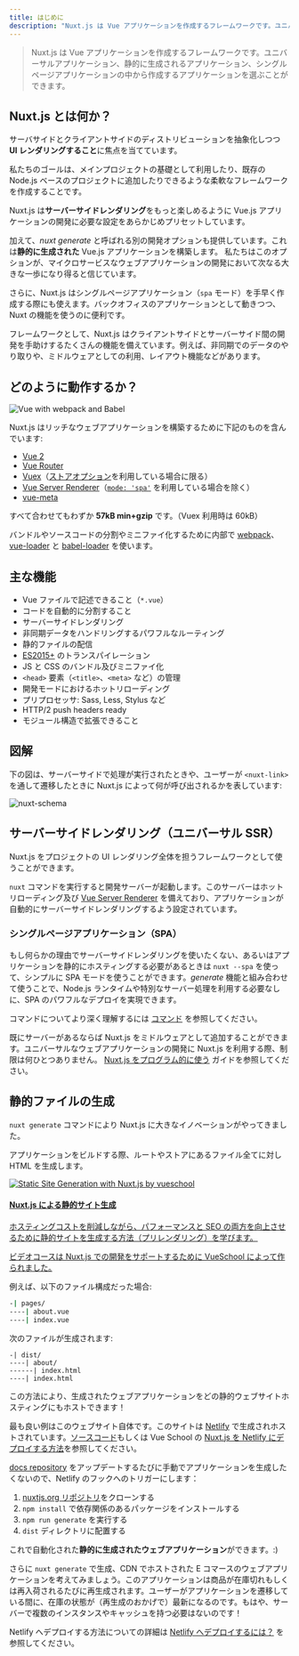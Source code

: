 ```yaml
---
title: はじめに
description: "Nuxt.js は Vue アプリケーションを作成するフレームワークです。ユニバーサルアプリケーション、静的に生成されるアプリケーション、シングルページアプリケーションの中から作成するアプリケーションを選ぶことができます。"
---
```


> Nuxt.js は Vue アプリケーションを作成するフレームワークです。ユニバーサルアプリケーション、静的に生成されるアプリケーション、シングルページアプリケーションの中から作成するアプリケーションを選ぶことができます。

## Nuxt.js とは何か？

サーバサイドとクライアントサイドのディストリビューションを抽象化しつつ **UI レンダリングすること**に焦点を当てています。

私たちのゴールは、メインプロジェクトの基礎として利用したり、既存の Node.js ベースのプロジェクトに追加したりできるような柔軟なフレームワークを作成することです。

Nuxt.js は**サーバーサイドレンダリング**をもっと楽しめるように Vue.js アプリケーションの開発に必要な設定をあらかじめプリセットしています。

加えて、_nuxt generate_ と呼ばれる別の開発オプションも提供しています。これは**静的に生成された** Vue.js アプリケーションを構築します。
私たちはこのオプションが、マイクロサービスなウェブアプリケーションの開発において次なる大きな一歩になり得ると信じています。

さらに、Nuxt.js はシングルページアプリケーション（`spa` モード）を手早く作成する際にも使えます。バックオフィスのアプリケーションとして動きつつ、Nuxt の機能を使うのに便利です。

フレームワークとして、Nuxt.js はクライアントサイドとサーバーサイド間の開発を手助けするたくさんの機能を備えています。例えば、非同期でのデータのやり取りや、ミドルウェアとしての利用、レイアウト機能などがあります。

## どのように動作するか？

![Vue with webpack and Babel](https://i.imgur.com/avEUftE.png)

Nuxt.js はリッチなウェブアプリケーションを構築するために下記のものを含んでいます:

- [Vue 2](https://vuejs.org/)
- [Vue Router](https://router.vuejs.org/ja/)
- [Vuex](https://vuex.vuejs.org/ja/)（[ストアオプション](/guide/vuex-store)を利用している場合に限る）
- [Vue Server Renderer](https://ssr.vuejs.org/ja/)（[`mode: 'spa'`](/api/configuration-mode) を利用している場合を除く）
- [vue-meta](https://github.com/declandewet/vue-meta)

すべて合わせてもわずか **57kB min+gzip** です。（Vuex 利用時は 60kB）

バンドルやソースコードの分割やミニファイ化するために内部で [webpack](https://github.com/webpack/webpack)、[vue-loader](https://github.com/vuejs/vue-loader) と [babel-loader](https://github.com/babel/babel-loader) を使います。

## 主な機能

- Vue ファイルで記述できること（`*.vue`）
- コードを自動的に分割すること
- サーバーサイドレンダリング
- 非同期データをハンドリングするパワフルなルーティング
- 静的ファイルの配信
- [ES2015+](https://babeljs.io/docs/en/learn/) のトランスパイレーション
- JS と CSS のバンドル及びミニファイ化
- `<head>` 要素（`<title>`、`<meta>` など）の管理
- 開発モードにおけるホットリローディング
- プリプロセッサ: Sass, Less, Stylus など
- HTTP/2 push headers ready
- モジュール構造で拡張できること

## 図解

下の図は、サーバーサイドで処理が実行されたときや、ユーザーが `<nuxt-link>` を通して遷移したときに Nuxt.js によって何が呼び出されるかを表しています:

![nuxt-schema](/nuxt-schema.svg)

## サーバーサイドレンダリング（ユニバーサル SSR）

Nuxt.js をプロジェクトの UI レンダリング全体を担うフレームワークとして使うことができます。

`nuxt` コマンドを実行すると開発サーバーが起動します。このサーバーはホットリローディング及び [Vue Server Renderer](https://ssr.vuejs.org/ja/) を備えており、アプリケーションが自動的にサーバーサイドレンダリングするよう設定されています。

### シングルページアプリケーション（SPA）

もし何らかの理由でサーバーサイドレンダリングを使いたくない、あるいはアプリケーションを静的にホスティングする必要があるときは `nuxt --spa` を使って、シンプルに SPA モードを使うことができます。_generate_ 機能と組み合わせて使うことで、Node.js ランタイムや特別なサーバー処理を利用する必要なしに、SPA のパワフルなデプロイを実現できます。

コマンドについてより深く理解するには [コマンド](/guide/commands) を参照してください。

既にサーバーがあるならば Nuxt.js をミドルウェアとして追加することができます。ユニバーサルなウェブアプリケーションの開発に Nuxt.js を利用する際、制限は何ひとつありません。 [Nuxt.js をプログラム的に使う](/api/nuxt) ガイドを参照してください。

## 静的ファイルの生成

`nuxt generate` コマンドにより Nuxt.js に大きなイノベーションがやってきました。

アプリケーションをビルドする際、ルートやストアにあるファイル全てに対し HTML を生成します。

<div>
  <a href="https://vueschool.io/courses/static-site-generation-with-nuxtjs?friend=nuxt" target="_blank" class="Promote">
    <img src="/static-site-generation-with-nuxtjs.png" alt="Static Site Generation with Nuxt.js by vueschool"/>
    <div class="Promote__Content">
      <h4 class="Promote__Content__Title">Nuxt.js による静的サイト生成</h4>
      <p class="Promote__Content__Description">ホスティングコストを削減しながら、パフォーマンスと SEO の両方を向上させるために静的サイトを生成する方法（プリレンダリング）を学びます。</p>
      <p class="Promote__Content__Signature">ビデオコースは Nuxt.js での開発をサポートするために VueSchool によって作られました｡</p>
    </div>
  </a>
</div>

例えば、以下のファイル構成だった場合:

```bash
-| pages/
----| about.vue
----| index.vue
```

次のファイルが生成されます:

```
-| dist/
----| about/
------| index.html
----| index.html
```

この方法により、生成されたウェブアプリケーションをどの静的ウェブサイトホスティングにもホストできます！

最も良い例はこのウェブサイト自体です。このサイトは [Netlify](https://www.netlify.com) で生成されホストされています。[ソースコード](https://github.com/nuxt/nuxtjs.org)もしくは Vue School の [Nuxt.js を Netlify にデプロイする方法](https://vueschool.io/lessons/how-to-deploy-nuxtjs-to-netlify?friend=nuxt)を参照してください。

[docs repository](https://github.com/nuxt/docs) をアップデートするたびに手動でアプリケーションを生成したくないので、Netlify のフックへのトリガーにします：

1. [nuxtjs.org リポジトリ](https://github.com/nuxt/nuxtjs.org)をクローンする
2. `npm install` で依存関係のあるパッケージをインストールする
3. `npm run generate` を実行する
4. `dist` ディレクトリに配置する

これで自動化された**静的に生成されたウェブアプリケーション**ができます。:)

さらに `nuxt generate` で生成、CDN でホストされた E コマースのウェブアプリケーションを考えてみましょう。このアプリケーションは商品が在庫切れもしくは再入荷されるたびに再生成されます。ユーザーがアプリケーションを遷移している間に、在庫の状態が（再生成のおかげで）最新になるのです。もはや、サーバーで複数のインスタンスやキャッシュを持つ必要はないのです！

<div class="Alert">

Netlify へデプロイする方法についての詳細は [Netlify へデプロイするには？](/faq/netlify-deployment) を参照してください。

</div>
